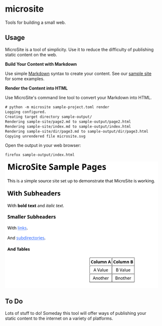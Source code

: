 # microsite

Tools for building a small web.


## Usage

MicroSite is a tool of simplicity. Use it to reduce the difficulty of publishing static content on the web.


**Build Your Content with Markdown**

Use simple [Markdown](https://daringfireball.net/projects/markdown/syntax) syntax to create your content. See our [sample site](sample-site/) for some examples.

**Render the Content into HTML**

Use MicroSite's command line tool to convert your Markdown into HTML.

```
# python -m microsite sample-project.toml render
Logging configured.
Creating target directory sample-output/
Rendering sample-site/page2.md to sample-output/page2.html
Rendering sample-site/index.md to sample-output/index.html
Rendering sample-site/dir/page3.md to sample-output/dir/page3.html
Copying unrendered file microsite.svg
```

Open the output in your web browser:

```
firefox sample-output/index.html
```

![Sample Site](sample-site-screenshot.png)

## To Do

Lots of stuff to do! Someday this tool will offer ways of publishing your static content to the internet on a variety of platforms.